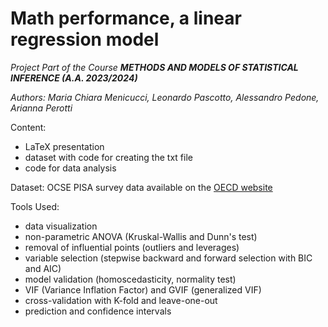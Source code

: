 # Math performance, a linear regression model

_Project Part of the Course __METHODS AND MODELS OF STATISTICAL INFERENCE (A.A. 2023/2024)___

_Authors: Maria Chiara Menicucci, Leonardo Pascotto, Alessandro Pedone, Arianna Perotti_

Content:
- LaTeX presentation
- dataset with code for creating the txt file
- code for data analysis

Dataset: OCSE PISA survey data available on the [OECD website](https://www.oecd.org/pisa/data/)

Tools Used:
- data visualization
- non-parametric ANOVA (Kruskal-Wallis and Dunn's test)
- removal of influential points (outliers and leverages)
- variable selection (stepwise backward and forward selection with BIC and AIC)
- model validation (homoscedasticity, normality test)
- VIF (Variance Inflation Factor) and GVIF (generalized VIF)
- cross-validation with K-fold and leave-one-out
- prediction and confidence intervals





